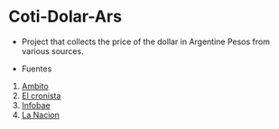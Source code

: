 # Coti-Dolar-Ars


- Project that collects the price of the dollar in Argentine Pesos from various sources.

- Fuentes

1. [Ambito](https://www.ambito.com/contenidos/dolar.html)
2. [El cronista](https://www.cronista.com/MercadosOnline/dolar.html)
3. [Infobae](fasdfa)
4. [La Nacion](fasldfdf)
